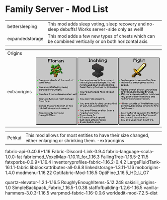 # Family Server - Mod List




<table>
  <tr>
    <td>bettersleeping</td>
    <td>This mod adds sleep voting, sleep recovery and no-sleep debuffs! Works server-side only as well!</td>
  </tr>  
  <tr>
    <td>expandedstorage</td>
    <td>This mod adds a few new types of chests which can be combined vertically or on both horizontal axis.</td>
  </tr>  
</table>

<table>
  
  <tr>
    <td>Origins</td>
    <td></td>
  </tr>
  <tr>
    <td>extraorigins</td>
    <td><img src="https://github.com/flashkid10/Family_Server_Mod_List/blob/main/ref/extraorigins.png"></td>
  </tr>
</table>

<table>
  <tr>
    <td>Pehkui</td>
    <td>This mod allows for most entities to have their size changed, either enlarging or shrinking them.
      -extraorigins
    </td>
  </tr>
</table>


fabric-api-0.40.6+1.16
Fabric-Discord-Link-0.9.4
fabric-language-scala-1.0.0-fat
fabricmod_VoxelMap-1.10.11_for_1.16.3
FallingTree-1.16.5-2.11.5
fatxporbs-0.0.9+1.16.4
inventoryprofiles-fabric-1.16.2-0.4.2
LargeFluidTank-16.1.1-fabric
libblockattributes-all-0.8.8
linkedstorage-1.3.11-1.16
moborigins-1.4.0
modmenu-1.16.22
Optifabric-Mod-1.16.5
OptiFine_1.16.5_HD_U_G7

quartz-elevator-1.2.1-1.16.5
RoughlyEnoughItems-5.12.248
sakisiil_origins-1.0
SimpleBackpack_Fabric_1.16.5-1.0.38
staffofbuilding-1.2.6-1.16.5
vanilla-hammers-3.0.3-1.16.5
warpmod-fabric-1.16-0.0.6
worldedit-mod-7.2.5-dist
